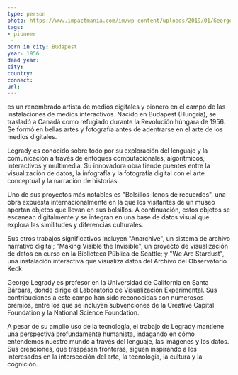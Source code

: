 ```yaml
---
type: person
photo: https://www.impactmania.com/im/wp-content/uploads/2019/01/George-Legrady_UCSB_impactmania.jpg
tags: 
- pioneer
 - 
born in city: Budapest
year: 1956
dead year: 
city: 
country: 
connect: 
url:
---
```




 es un renombrado artista de medios digitales y pionero en el campo de las instalaciones de medios interactivos. Nacido en Budapest (Hungría), se trasladó a Canadá como refugiado durante la Revolución húngara de 1956. Se formó en bellas artes y fotografía antes de adentrarse en el arte de los medios digitales.

Legrady es conocido sobre todo por su exploración del lenguaje y la comunicación a través de enfoques computacionales, algorítmicos, interactivos y multimedia. Su innovadora obra tiende puentes entre la visualización de datos, la infografía y la fotografía digital con el arte conceptual y la narración de historias.

Uno de sus proyectos más notables es "Bolsillos llenos de recuerdos", una obra expuesta internacionalmente en la que los visitantes de un museo aportan objetos que llevan en sus bolsillos. A continuación, estos objetos se escanean digitalmente y se integran en una base de datos visual que explora las similitudes y diferencias culturales.

Sus otros trabajos significativos incluyen "Anarchive", un sistema de archivo narrativo digital; "Making Visible the Invisible", un proyecto de visualización de datos en curso en la Biblioteca Pública de Seattle; y "We Are Stardust", una instalación interactiva que visualiza datos del Archivo del Observatorio Keck.

George Legrady es profesor en la Universidad de California en Santa Bárbara, donde dirige el Laboratorio de Visualización Experimental. Sus contribuciones a este campo han sido reconocidas con numerosos premios, entre los que se incluyen subvenciones de la Creative Capital Foundation y la National Science Foundation.

A pesar de su amplio uso de la tecnología, el trabajo de Legrady mantiene una perspectiva profundamente humanista, indagando en cómo entendemos nuestro mundo a través del lenguaje, las imágenes y los datos. Sus creaciones, que traspasan fronteras, siguen inspirando a los interesados en la intersección del arte, la tecnología, la cultura y la cognición.